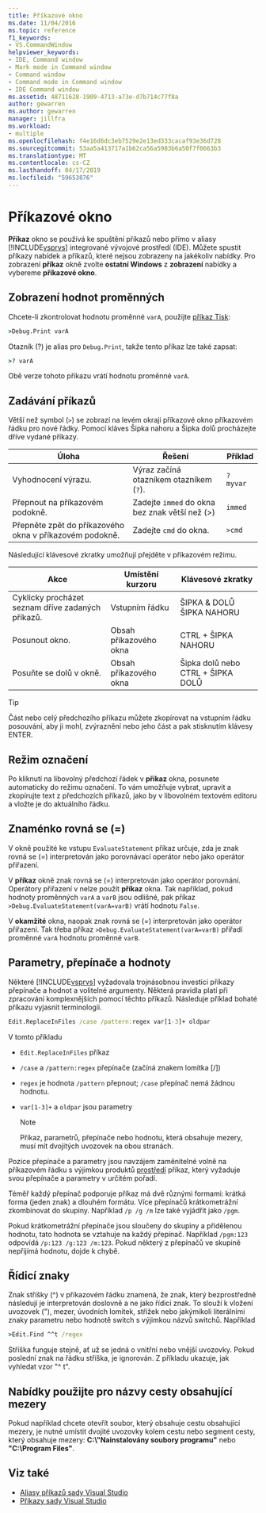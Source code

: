 ```yaml
---
title: Příkazové okno
ms.date: 11/04/2016
ms.topic: reference
f1_keywords:
- VS.CommandWindow
helpviewer_keywords:
- IDE, Command window
- Mark mode in Command window
- Command window
- Command mode in Command window
- IDE Command window
ms.assetid: 48711628-1909-4713-a73e-d7b714c77f8a
author: gewarren
ms.author: gewarren
manager: jillfra
ms.workload:
- multiple
ms.openlocfilehash: f4e16d6dc3eb7529e2e13ed333cacaf93e36d728
ms.sourcegitcommit: 53aa5a413717a1b62ca56a5983b6a50f7f0663b3
ms.translationtype: MT
ms.contentlocale: cs-CZ
ms.lasthandoff: 04/17/2019
ms.locfileid: "59653876"
---
```

# <a name="command-window"></a>Příkazové okno
**Příkaz** okno se používá ke spuštění příkazů nebo přímo v aliasy [!INCLUDE[vsprvs](../../code-quality/includes/vsprvs_md.md)] integrované vývojové prostředí (IDE). Můžete spustit příkazy nabídek a příkazů, které nejsou zobrazeny na jakékoliv nabídky. Pro zobrazení **příkaz** okně zvolte **ostatní Windows** z **zobrazení** nabídky a vybereme **příkazové okno**.

## <a name="displaying-the-values-of-variables"></a>Zobrazení hodnot proměnných
 Chcete-li zkontrolovat hodnotu proměnné `varA`, použijte [příkaz Tisk](../../ide/reference/print-command.md):

```cmd
>Debug.Print varA
```

 Otazník (?) je alias pro `Debug.Print`, takže tento příkaz lze také zapsat:

```cmd
>? varA
```

 Obě verze tohoto příkazu vrátí hodnotu proměnné `varA`.

## <a name="entering-commands"></a>Zadávání příkazů
 Větší než symbol (`>`) se zobrazí na levém okraji příkazové okno příkazovém řádku pro nové řádky. Pomocí kláves Šipka nahoru a Šipka dolů procházejte dříve vydané příkazy.

|Úloha|Řešení|Příklad|
|----------|--------------|-------------|
|Vyhodnocení výrazu.|Výraz začíná otazníkem otazníkem (`?`).|`? myvar`|
|Přepnout na příkazovém podokně.|Zadejte `immed` do okna bez znak větší než (>)|`immed`|
|Přepněte zpět do příkazového okna v příkazovém podokně.|Zadejte `cmd` do okna.|`>cmd`|

 Následující klávesové zkratky umožňují přejděte v příkazovém režimu.

|Akce|Umístění kurzoru|Klávesové zkratky|
|------------| - |----------------|
|Cyklicky procházet seznam dříve zadaných příkazů.|Vstupním řádku|ŠIPKA &AMP; DOLŮ ŠIPKA NAHORU|
|Posunout okno.|Obsah příkazového okna|CTRL + ŠIPKA NAHORU|
|Posuňte se dolů v okně.|Obsah příkazového okna|Šipka dolů nebo CTRL + ŠIPKA DOLŮ|

> [!TIP]
> Část nebo celý předchozího příkazu můžete zkopírovat na vstupním řádku posouvání, aby ji mohl, zvýraznění nebo jeho část a pak stisknutím klávesy ENTER.

## <a name="mark-mode"></a>Režim označení
 Po kliknutí na libovolný předchozí řádek v **příkaz** okna, posunete automaticky do režimu označení. To vám umožňuje vybrat, upravit a zkopírujte text z předchozích příkazů, jako by v libovolném textovém editoru a vložte je do aktuálního řádku.

## <a name="the-equals--sign"></a>Znaménko rovná se (=)
 V okně použité ke vstupu `EvaluateStatement` příkaz určuje, zda je znak rovná se (=) interpretován jako porovnávací operátor nebo jako operátor přiřazení.

 V **příkaz** okně znak rovná se (=) interpretován jako operátor porovnání. Operátory přiřazení v nelze použít **příkaz** okna. Tak například, pokud hodnoty proměnných `varA` a `varB` jsou odlišné, pak příkaz `>Debug.EvaluateStatement(varA=varB)` vrátí hodnotu `False`.

 V **okamžité** okna, naopak znak rovná se (=) interpretován jako operátor přiřazení. Tak třeba příkaz `>Debug.EvaluateStatement(varA=varB)` přiřadí proměnné `varA` hodnotu proměnné `varB`.

## <a name="parameters-switches-and-values"></a>Parametry, přepínače a hodnoty
 Některé [!INCLUDE[vsprvs](../../code-quality/includes/vsprvs_md.md)] vyžadovala trojnásobnou investici příkazy přepínače a hodnot a volitelné argumenty. Některá pravidla platí při zpracování komplexnějších pomocí těchto příkazů. Následuje příklad bohaté příkazu vyjasnit terminologii.

```cmd
Edit.ReplaceInFiles /case /pattern:regex var[1-3]+ oldpar
```

 V tomto příkladu

-   `Edit.ReplaceInFiles` příkaz

-   `/case` a `/pattern:regex` přepínače (začíná znakem lomítka [/])

-   `regex` je hodnota `/pattern` přepnout; `/case` přepínač nemá žádnou hodnotu.

-   `var[1-3]+` a `oldpar` jsou parametry

    > [!NOTE]
    >  Příkaz, parametrů, přepínače nebo hodnotu, která obsahuje mezery, musí mít dvojitých uvozovek na obou stranách.

Pozice přepínače a parametry jsou navzájem zaměnitelné volně na příkazovém řádku s výjimkou produktů [prostředí](../../ide/reference/shell-command.md) příkaz, který vyžaduje svou přepínače a parametry v určitém pořadí.

Téměř každý přepínač podporuje příkaz má dvě různými formami: krátká forma (jeden znak) a dlouhém formátu. Více přepínačů krátkometrážní zkombinovat do skupiny. Například `/p /g /m` lze také vyjádřit jako `/pgm`.

Pokud krátkometrážní přepínače jsou sloučeny do skupiny a přidělenou hodnotu, tato hodnota se vztahuje na každý přepínač. Například `/pgm:123` odpovídá `/p:123 /g:123 /m:123`. Pokud některý z přepínačů ve skupině nepřijímá hodnotu, dojde k chybě.

## <a name="escape-characters"></a>Řídicí znaky
 Znak stříšky (^) v příkazovém řádku znamená, že znak, který bezprostředně následují je interpretován doslovně a ne jako řídicí znak. To slouží k vložení uvozovek ("), mezer, úvodních lomítek, střížek nebo jakýmikoli literálními znaky parametru nebo hodnotě switch s výjimkou názvů switchů. Například

```cmd
>Edit.Find ^^t /regex
```

 Stříška funguje stejně, ať už se jedná o vnitřní nebo vnější uvozovky. Pokud poslední znak na řádku stříška, je ignorován. Z příkladu ukazuje, jak vyhledat vzor "^ t".

## <a name="use-quotes-for-path-names-with-spaces"></a>Nabídky použijte pro názvy cesty obsahující mezery
 Pokud například chcete otevřít soubor, který obsahuje cestu obsahující mezery, je nutné umístit dvojité uvozovky kolem cestu nebo segment cesty, který obsahuje mezery: **C:\\"Nainstalovány soubory programu"** nebo **"C:\Program Files"**.

## <a name="see-also"></a>Viz také

- [Aliasy příkazů sady Visual Studio](../../ide/reference/visual-studio-command-aliases.md)
- [Příkazy sady Visual Studio](../../ide/reference/visual-studio-commands.md)